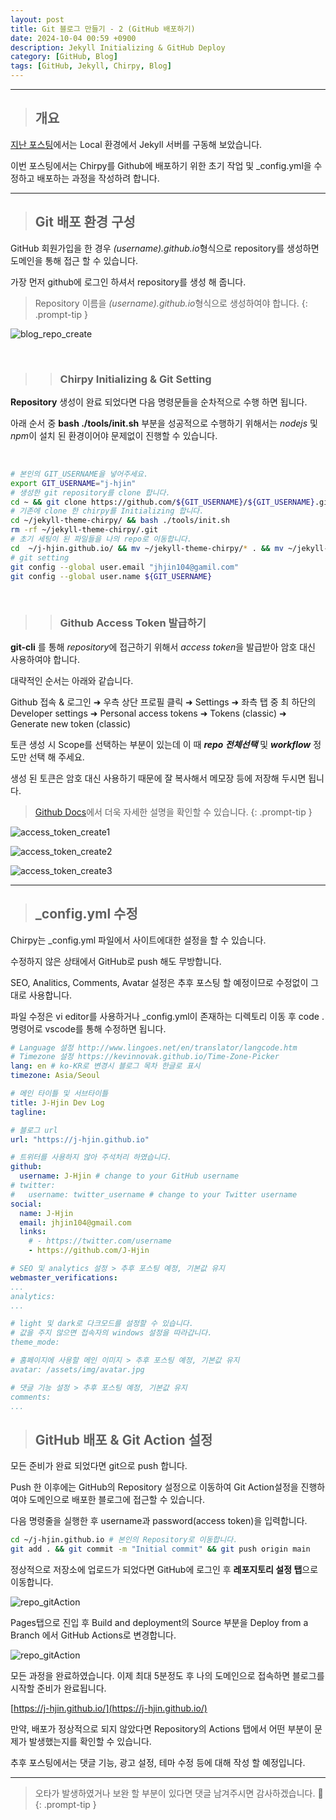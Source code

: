 ```yaml
---
layout: post
title: Git 블로그 만들기 - 2 (GitHub 배포하기)
date: 2024-10-04 00:59 +0900
description: Jekyll Initializing & GitHub Deploy
category: [GitHub, Blog]
tags: [GitHub, Jekyll, Chirpy, Blog]
---
```

<hr>

> ## __개요__

[지난 포스팅](https://j-hjin.github.io/posts/git-%EB%B8%94%EB%A1%9C%EA%B7%B8-%EB%A7%8C%EB%93%A4%EA%B8%B0-1-windows11-%EB%A1%9C%EC%BB%AC%ED%99%98%EA%B2%BD-%EA%B5%AC%EC%84%B1/)에서는 Local 환경에서 Jekyll 서버를 구동해 보았습니다.

이번 포스팅에서는 Chirpy를 Github에 배포하기 위한 초기 작업 및 _config.yml을 수정하고 배포하는 과정을 작성하려 합니다.

<hr>

> ## __Git 배포 환경 구성__

GitHub 회원가입을 한 경우 *(username).github.io*형식으로 repository를 생성하면 도메인을 통해 접근 할 수 있습니다.

가장 먼저 github에 로그인 하셔서 repository를 생성 해 줍니다.

> Repository 이름을 *(username).github.io*형식으로 생성하여야 합니다.
{: .prompt-tip }

![blog_repo_create](/assets/img/posts/blog_repo_create.png)

<br>

>> ### __Chirpy Initializing & Git Setting__

__Repository__ 생성이 완료 되었다면 다음 명령문들을 순차적으로 수행 하면 됩니다.

아래 순서 중 __bash ./tools/init.sh__ 부분을 성공적으로 수행하기 위해서는 *nodejs* 및 *npm*이 설치 된 환경이어야 문제없이 진행할 수 있습니다.

<br>

```bash
# 본인의 GIT_USERNAME을 넣어주세요.
export GIT_USERNAME="j-hjin"
# 생성한 git repository를 clone 합니다.
cd ~ && git clone https://github.com/${GIT_USERNAME}/${GIT_USERNAME}.github.io.git
# 기존에 clone 한 chirpy를 Initializing 합니다.
cd ~/jekyll-theme-chirpy/ && bash ./tools/init.sh
rm -rf ~/jekyll-theme-chirpy/.git
# 초기 세팅이 된 파일들을 나의 repo로 이동합니다.
cd  ~/j-hjin.github.io/ && mv ~/jekyll-theme-chirpy/* . && mv ~/jekyll-theme-chirpy/.* . && rm -rf ~/jekyll-theme-chirpy
# git setting
git config --global user.email "jhjin104@gamil.com"
git config --global user.name ${GIT_USERNAME}
```

<br>

>> ### __Github Access Token 발급하기__

__git-cli__ 를 통해 *repository*에 접근하기 위해서 *access token*을 발급받아 암호 대신 사용하여야 합니다.

대략적인 순서는 아래와 같습니다.

Github 접속 & 로그인 ➜ 우측 상단 프로필 클릭 ➜ Settings ➜ 좌측 탭 중 최 하단의 Developer settings ➜ Personal access tokens ➜ Tokens (classic) ➜ Generate new token (classic)

토큰 생성 시 Scope를 선택하는 부분이 있는데 이 때 ***repo 전체선택*** 및 ***workflow*** 정도만 선택 해 주세요.

생성 된 토큰은 암호 대신 사용하기 때문에 잘 복사해서 메모장 등에 저장해 두시면 됩니다.

> [Github Docs](https://docs.github.com/ko/authentication/keeping-your-account-and-data-secure/managing-your-personal-access-tokens#fine-grained-personal-access-token-%EB%A7%8C%EB%93%A4%EA%B8%B0)에서 더욱 자세한 설명을 확인할 수 있습니다.
{: .prompt-tip }

![access_token_create1](/assets/img/posts/access_token_create1.png)

![access_token_create2](/assets/img/posts/access_token_create2.png)

![access_token_create3](/assets/img/posts/access_token_create3.png)

<hr>

> ## ___config.yml 수정__

Chirpy는 _config.yml 파일에서 사이트에대한 설정을 할 수 있습니다.

수정하지 않은 상태에서 GitHub로 push 해도 무방합니다.

SEO, Analitics, Comments, Avatar 설정은 추후 포스팅 할 예정이므로 수정없이 그대로 사용합니다.

파일 수정은 vi editor를 사용하거나 _config.yml이 존재하는 디렉토리 이동 후 code . 명령어로 vscode를 통해 수정하면 됩니다.

```yaml
# Language 설정 http://www.lingoes.net/en/translator/langcode.htm
# Timezone 설정 https://kevinnovak.github.io/Time-Zone-Picker
lang: en # ko-KR로 변경시 블로그 목차 한글로 표시
timezone: Asia/Seoul

# 메인 타이틀 및 서브타이틀
title: J-Hjin Dev Log
tagline:

# 블로그 url
url: "https://j-hjin.github.io"

# 트위터를 사용하지 않아 주석처리 하였습니다.
github:
  username: J-Hjin # change to your GitHub username
# twitter:
#   username: twitter_username # change to your Twitter username
social:
  name: J-Hjin
  email: jhjin104@gmail.com
  links:
    # - https://twitter.com/username
    - https://github.com/J-Hjin

# SEO 및 analytics 설정 > 추후 포스팅 예정, 기본값 유지
webmaster_verifications:
...
analytics:
...

# light 및 dark로 다크모드를 설정할 수 있습니다.
# 값을 주지 않으면 접속자의 windows 설정을 따라갑니다.
theme_mode: 

# 홈페이지에 사용할 메인 이미지 > 추후 포스팅 예정, 기본값 유지
avatar: /assets/img/avatar.jpg

# 댓글 기능 설정 > 추후 포스팅 예정, 기본값 유지
comments:
...

```

> ## __GitHub 배포 & Git Action 설정__

모든 준비가 완료 되었다면 git으로 push 합니다.

Push 한 이후에는 GitHub의 Repository 설정으로 이동하여 Git Action설정을 진행하여야 도메인으로 배포한 블로그에 접근할 수 있습니다.

다음 명령줄을 실행한 후 username과 password(access token)을 입력합니다.

```bash
cd ~/j-hjin.github.io # 본인의 Repository로 이동합니다.
git add . && git commit -m "Initial commit" && git push origin main
```

정상적으로 저장소에 업로드가 되었다면 GitHub에 로그인 후 **레포지토리 설정 탭**으로 이동합니다.

![repo_gitAction](/assets/img/posts/repo_gitAction1.png)

Pages탭으로 진입 후 Build and deployment의 Source 부분을 Deploy from a Branch 에서 GitHub Actions로 변경합니다.

![repo_gitAction](/assets/img/posts/repo_gitAction2.png)

모든 과정을 완료하였습니다. 이제 최대 5분정도 후 나의 도메인으로 접속하면 블로그를 시작할 준비가 완료됩니다. 

[https://j-hjin.github.io/](https://j-hjin.github.io/)

만약, 배포가 정상적으로 되지 않았다면 Repository의 Actions 탭에서 어떤 부분이 문제가 발생했는지를 확인할 수 있습니다.

추후 포스팅에서는 댓글 기능, 광고 설정, 테마 수정 등에 대해 작성 할 예정입니다.

<hr>

> 오타가 발생하였거나 보완 할 부분이 있다면 댓글 남겨주시면 감사하겠습니다. 🙂
{: .prompt-tip }